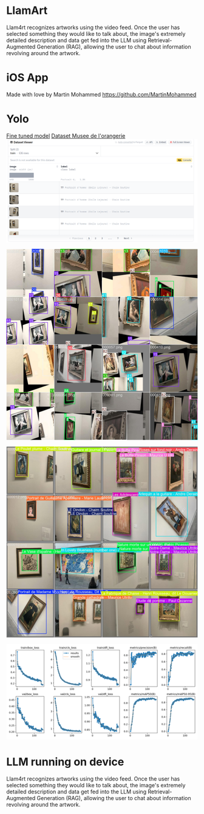 # LlamArt

Llam4rt recognizes artworks using the video feed. Once the user has selected something they would like to talk about, the image's extremely detailed description and data get fed into the LLM using Retrieval-Augmented Generation (RAG), allowing the user to chat about information revolving around the artwork.

# iOS App

Made with love by Martin Mohammed
https://github.com/MartinMohammed

# Yolo

[Fine tuned model](model/finetuned-yolo.pt)
[Dataset Musee de l'orangerie](https://huggingface.co/datasets/anand94ap/orangerie_museum_art_piece)
![dataset pic](img/dataset.png)

![](img/yolo-train.jpg)

![](img/yolo-val.jpg)

![](img/metrics.png)

# LLM running on device

Llam4rt recognizes artworks using the video feed. Once the user has selected something they would like to talk about, the image's extremely detailed description and data get fed into the LLM using Retrieval-Augmented Generation (RAG), allowing the user to chat about information revolving around the artwork.